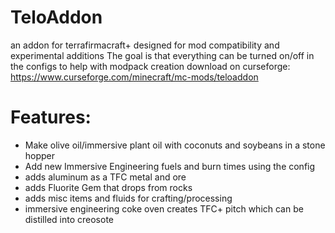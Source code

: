 # TeloAddon
an addon for terrafirmacraft+ designed for mod compatibility and experimental additions
The goal is that everything can be turned on/off in the configs to help with modpack creation
download on curseforge: https://www.curseforge.com/minecraft/mc-mods/teloaddon
# Features:
* Make olive oil/immersive plant oil with coconuts and soybeans in a stone hopper
* Add new Immersive Engineering fuels and burn times using the config
* adds aluminum as a TFC metal and ore
* adds Fluorite Gem that drops from rocks
* adds misc items and fluids for crafting/processing
* immersive engineering coke oven creates TFC+ pitch which can be distilled into creosote
